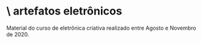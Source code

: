 # \\ artefatos eletrônicos
Material do curso de eletrônica criativa realizado entre Agosto e Novembro de 2020.
